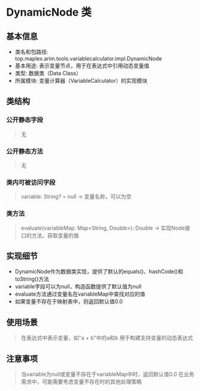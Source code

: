 # DynamicNode 类

## 基本信息
- 类名和包路径: top.maplex.arim.tools.variablecalculator.impl.DynamicNode
- 基本用途: 表示变量节点，用于在表达式中引用动态变量值
- 类型: 数据类（Data Class）
- 所属模块: 变量计算器（VariableCalculator）的实现模块

## 类结构

### 公开静态字段
> 无

### 公开静态方法
> 无

### 类内可被访问字段
> variable: String? = null -> 变量名称，可以为空

### 类方法
> evaluate(variableMap: Map<String, Double>): Double -> 实现Node接口的方法，获取变量的值

## 实现细节
- DynamicNode作为数据类实现，提供了默认的equals()、hashCode()和toString()方法
- variable字段可以为null，构造函数提供了默认值为null
- evaluate方法通过变量名在variableMap中查找对应的值
- 如果变量不存在于映射表中，则返回默认值0.0

## 使用场景
> 在表达式中表示变量，如"a + b"中的a和b
> 用于构建支持变量的动态表达式

## 注意事项
> 当variable为null或变量不存在于variableMap中时，返回默认值0.0
> 在业务需求中，可能需要考虑变量不存在时的其他处理策略
